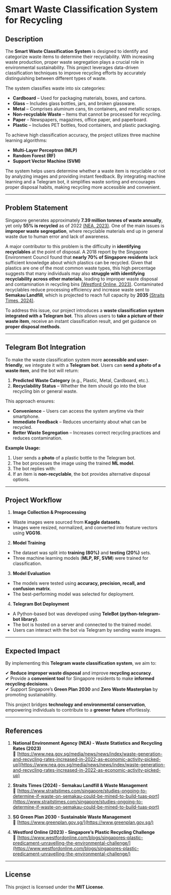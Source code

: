# Smart Waste Classification System for Recycling

## Description
The **Smart Waste Classification System** is designed to identify and categorize waste items to determine their recyclability. With increasing waste production, proper waste segregation plays a crucial role in environmental sustainability. This project leverages data-driven classification techniques to improve recycling efforts by accurately distinguishing between different types of waste.

The system classifies waste into six categories:
- **Cardboard** – Used for packaging materials, boxes, and cartons.
- **Glass** – Includes glass bottles, jars, and broken glassware.
- **Metal** – Comprises aluminum cans, tin containers, and metallic scraps.
- **Non-recyclable Waste** – Items that cannot be processed for recycling.
- **Paper** – Newspapers, magazines, office paper, and paperboard.
- **Plastic** – Includes PET bottles, food containers, and plastic packaging.

To achieve high classification accuracy, the project utilizes three machine learning algorithms:
- **Multi-Layer Perceptron (MLP)**
- **Random Forest (RF)**
- **Support Vector Machine (SVM)**  

The system helps users determine whether a waste item is recyclable or not by analyzing images and providing instant feedback. By integrating machine learning and a Telegram bot, it simplifies waste sorting and encourages proper disposal habits, making recycling more accessible and convenient.

---

## Problem Statement
Singapore generates approximately **7.39 million tonnes of waste annually**, yet only **55% is recycled** as of 2022 [(NEA, 2023)](https://www.nea.gov.sg/media/news/news/index/waste-generation-and-recycling-rates-increased-in-2022-as-economic-activity-picked-up). One of the main issues is **improper waste segregation**, where recyclable materials end up in general waste due to human error and lack of awareness.

A major contributor to this problem is the difficulty in **identifying recyclables** at the point of disposal. A 2018 report by the Singapore Environment Council found that **nearly 70% of Singapore residents** lack sufficient knowledge about which plastics can be recycled. Given that plastics are one of the most common waste types, this high percentage suggests that many individuals may also **struggle with identifying recyclability across other materials**, leading to improper waste disposal and contamination in recycling bins [(Westford Online, 2023)](https://www.westfordonline.com/blogs/singapores-plastic-predicament-unravelling-the-environmental-challenge/). Contaminated recyclables reduce processing efficiency and increase waste sent to **Semakau Landfill**, which is projected to reach full capacity by **2035** [(Straits Times, 2024)](https://www.straitstimes.com/singapore/studies-ongoing-to-determine-if-waste-on-semakau-could-be-mined-to-build-tuas-port).

To address this issue, our project introduces a **waste classification system integrated with a Telegram bot**. This allows users to **take a picture of their waste item**, receive an instant classification result, and get guidance on **proper disposal methods**.



---

## Telegram Bot Integration
To make the waste classification system more **accessible and user-friendly**, we integrate it with a **Telegram bot**. Users can **send a photo of a waste item**, and the bot will return:
1. **Predicted Waste Category** (e.g., Plastic, Metal, Cardboard, etc.).
2. **Recyclability Status** – Whether the item should go into the blue recycling bin or general waste.


This approach ensures:
- **Convenience** – Users can access the system anytime via their smartphone.
- **Immediate Feedback** – Reduces uncertainty about what can be recycled.
- **Better Waste Segregation** – Increases correct recycling practices and reduces contamination.

**Example Usage:**
1. User sends a **photo** of a plastic bottle to the Telegram bot.
2. The bot processes the image using the trained **ML model**.
3. The bot replies with:
4. If an item is **non-recyclable**, the bot provides alternative disposal options.

---

## Project Workflow
1. **Image Collection & Preprocessing**
- Waste images were sourced from **Kaggle datasets**.
- Images were resized, normalized, and converted into feature vectors using **VGG16**.

2. **Model Training**
- The dataset was split into **training (80%)** and **testing (20%)** sets.
- Three machine learning models (**MLP, RF, SVM**) were trained for classification.

3. **Model Evaluation**
- The models were tested using **accuracy, precision, recall, and confusion matrix**.
- The best-performing model was selected for deployment.

4. **Telegram Bot Deployment**
- A Python-based bot was developed using **TeleBot (python-telegram-bot library)**.
- The bot is hosted on a server and connected to the trained model.
- Users can interact with the bot via Telegram by sending waste images.

---

## Expected Impact
By implementing this **Telegram waste classification system**, we aim to:

✔ **Reduce improper waste disposal** and improve **recycling accuracy**.  
✔ Provide a **convenient tool** for Singapore residents to make **informed recycling decisions**.  
✔ Support Singapore’s **Green Plan 2030** and **Zero Waste Masterplan** by promoting sustainability.  

This project bridges **technology and environmental conservation**, empowering individuals to contribute to a **greener future** effortlessly.  

---

## References
1. **National Environment Agency (NEA) - Waste Statistics and Recycling Rates (2023)**  
   🔗 [https://www.nea.gov.sg/media/news/news/index/waste-generation-and-recycling-rates-increased-in-2022-as-economic-activity-picked-up](https://www.nea.gov.sg/media/news/news/index/waste-generation-and-recycling-rates-increased-in-2022-as-economic-activity-picked-up)  
   
2. **Straits Times (2024) - Semakau Landfill & Waste Management**  
   🔗 [https://www.straitstimes.com/singapore/studies-ongoing-to-determine-if-waste-on-semakau-could-be-mined-to-build-tuas-port](https://www.straitstimes.com/singapore/studies-ongoing-to-determine-if-waste-on-semakau-could-be-mined-to-build-tuas-port)  

3. **SG Green Plan 2030 - Sustainable Waste Management**  
   🔗 [https://www.greenplan.gov.sg/](https://www.greenplan.gov.sg/)  

4. **Westford Online (2023) - Singapore’s Plastic Recycling Challenge**  
   🔗 [https://www.westfordonline.com/blogs/singapores-plastic-predicament-unravelling-the-environmental-challenge/](https://www.westfordonline.com/blogs/singapores-plastic-predicament-unravelling-the-environmental-challenge/)  

---

## License
This project is licensed under the **MIT License**.
